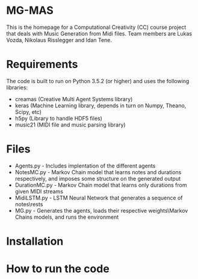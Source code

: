 # MG-MAS

This is the homepage for a Computational Creativity (CC) course project that deals with Music Generation from Midi files.
Team members are Lukas Vozda, Nikolaus Risslegger and Idan Tene.

# Requirements
The code is built to run on Python 3.5.2 (or higher) and uses the following libraries:
- creamas (Creative Multi Agent Systems library)
- keras (Machine Learning library, depends in turn on Numpy, Theano, Scipy, etc)
- h5py (Library to handle HDF5 files)
- music21 (MIDI file and music parsing library)

# Files
- Agents.py - Includes implentation of the different agents
- NotesMC.py - Markov Chain model that learns notes and durations respectively, and imposes some structure on the generated output
- DurationMC.py - Markov Chain model that learns only durations from given MIDI streams
- MidiLSTM.py - LSTM Neural Network that generates a sequence of notes\rests
- MG.py - Generates the agents, loads their respective weights\Markov Chains models, and runs the environment

# Installation

# How to run the code

